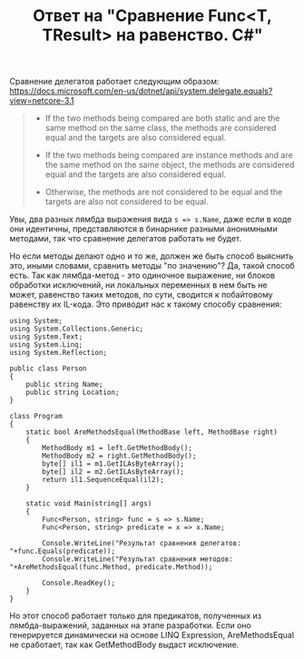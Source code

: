 ﻿---
title: "Ответ на \"Сравнение Func&lt;T, TResult&gt; на равенство. C#\""
se.owner.user_id: 240512
se.owner.display_name: "MSDN.WhiteKnight"
se.owner.link: "https://ru.stackoverflow.com/users/240512/msdn-whiteknight"
se.answer_id: 1171446
se.question_id: 1171204
se.post_type: answer
se.is_accepted: True
---
<p>Сравнение делегатов работает следующим образом: <a href="https://docs.microsoft.com/en-us/dotnet/api/system.delegate.equals?view=netcore-3.1" rel="nofollow noreferrer">https://docs.microsoft.com/en-us/dotnet/api/system.delegate.equals?view=netcore-3.1</a></p>
<blockquote>
<ul>
<li><p>If the two methods being compared are both static and are the same method on the same class, the methods are considered equal and the
targets are also considered equal.</p>
</li>
<li><p>If the two methods being compared are instance methods and are the same method on the same object, the methods are considered equal and
the targets are also considered equal.</p>
</li>
<li><p>Otherwise, the methods are not considered to be equal and the targets are also not considered to be equal.</p>
</li>
</ul>
</blockquote>
<p>Увы, два разных лямбда выражения вида <code>s =&gt; s.Name</code>, даже если в коде они идентичны, представляются в бинарнике разными анонимными методами, так что сравнение делегатов работать не будет.</p>
<p>Но если методы делают одно и то же, должен же быть способ выяснить это, иными словами, сравнить методы &quot;по значению&quot;? Да, такой способ есть. Так как лямбда-метод - это одиночное выражение, ни блоков обработки исключений, ни локальных переменных в нем быть не может, равенство таких методов, по сути, сводится к побайтовому равенству их IL-кода. Это приводит нас к такому способу сравнения:</p>

<pre><code>using System;
using System.Collections.Generic;
using System.Text;
using System.Linq;
using System.Reflection;

public class Person
{
    public string Name;
    public string Location;
}

class Program
{
    static bool AreMethodsEqual(MethodBase left, MethodBase right)
    {
        MethodBody m1 = left.GetMethodBody();
        MethodBody m2 = right.GetMethodBody();
        byte[] il1 = m1.GetILAsByteArray();
        byte[] il2 = m2.GetILAsByteArray();
        return il1.SequenceEqual(il2);
    }

    static void Main(string[] args)
    {
        Func&lt;Person, string&gt; func = s =&gt; s.Name;
        Func&lt;Person, string&gt; predicate = x =&gt; x.Name;
        
        Console.WriteLine(&quot;Результат сравнения делегатов: &quot;+func.Equals(predicate));
        Console.WriteLine(&quot;Результат сравнения методов:   &quot;+AreMethodsEqual(func.Method, predicate.Method));

        Console.ReadKey();
    }
}
</code></pre>
<p>Но этот способ работает только для предикатов, полученных из лямбда-выражений, заданных на этапе разработки. Если оно генерируется динамически на основе LINQ Expression, AreMethodsEqual не сработает, так как GetMethodBody выдаст исключение.</p>
